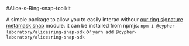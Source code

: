 #Alice-s-Ring-snap-toolkit

A simple package to allow you to easily interac withour [our ring signature metamask snap](https://github.com/Cypher-Laboratory/Alice-s-Ring-snap) module.
it can be installed from npmjs: `npm i @cypher-laboratory/alicesring-snap-sdk` or `yarn add @cypher-laboratory/alicesring-snap-sdk`
